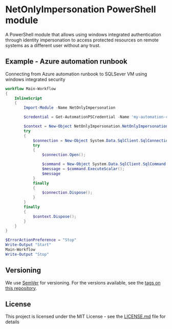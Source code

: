 # NetOnlyImpersonation PowerShell module

A PowerShell module that allows using windows integrated authentication through identity impersonation to access protected resources on remote systems as a different user without any trust.

## Example - Azure automation runbook

Connecting from Azure automation runbook to SQLSever VM using windows integrated security

```PowerShell
workflow Main-Workflow
{
    InlineScript
    {
        Import-Module -Name NetOnlyImpersonation

        $credential = Get-AutomationPSCredential -Name 'my-automation-credential';

        $context = New-Object NetOnlyImpersonation.NetOnlyImpersonationContext(".", $credential.UserName, $credential.GetNetworkCredential().Password);
        try
        {
            $connection = New-Object System.Data.SqlClient.SqlConnection("Server=tcp:sqlserver-vm.cloudapp.net,1433;Integrated Security=True;");
            try
            {
                $connection.Open();

                $command = New-Object System.Data.SqlClient.SqlCommand("SELECT ORIGINAL_LOGIN();", $connection);  
                $message = $command.ExecuteScalar();
                $message
            }
            finally
            {
                $connection.Dispose();        
            }
        }
        finally
        {
            $context.Dispose();
        }
    }
}

$ErrorActionPreference = "Stop"
Write-Output "Start"
Main-Workflow
Write-Output "Stop"
```

## Versioning

We use [SemVer](http://semver.org/) for versioning. For the versions available, see the [tags on this repository](https://github.com/albertospelta/azure-automation-netonlyimpersonation/tags). 

## License

This project is licensed under the MIT License - see the [LICENSE.md](LICENSE.md) file for details
